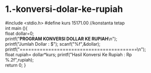 # 1.-konversi-dolar-ke-rupiah
#include <stdio.h> 
#define kurs 15171.00 
//konstanta tetap  
int main (){     
float dollar=0;     
printf("****PROGRAM KONVERSI DOLLAR KE RUPIAH****\n");     
printf("Jumlah Dollar : $");     scanf("%f",&amp;dollar);     printf("=========================================\n");      
float rupiah= dollar*kurs;     printf("Hasil Konversi Ke Rupiah : Rp %.2f",rupiah);     
return 0; }
